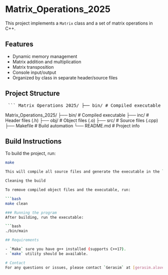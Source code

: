 # Matrix_Operations_2025

This project implements a `Matrix` class and a set of matrix operations in C++.

## Features

- Dynamic memory management
- Matrix addition and multiplication
- Matrix transposition
- Console input/output
- Organized by class in separate header/source files

## Project Structure

<pre> ``` Matrix_Operations_2025/ ├── bin/ # Compiled executable ├── inc/ # Header files (.h) ├── obj/ # Object files (.o) ├── src/ # Source files (.cpp) ├── Makefile # Build automation └── README.md # Project info ``` </pre>


Matrix_Operations_2025/
├── bin/ # Compiled executable
├── inc/ # Header files (.h)
├── obj/ # Object files (.o)
├── src/ # Source files (.cpp)
├── Makefile # Build automation
└── README.md # Project info

## Build Instructions

To build the project, run:

```bash
make

This will compile all source files and generate the executable in the `bin/` directory.

Cleaning the build

To remove compiled object files and the executable, run:

```bash
make clean

### Running the program
After building, run the executable:

```bash
./bin/main

## Requirements

- `Make` sure you have g++ installed (supports C++17).
- `make` utility should be available.

# Contact
For any questions or issues, please contact `Gerasim` at [gerasim.alaverdyan@gmail.com].

